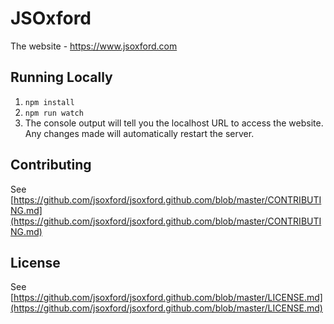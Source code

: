 # JSOxford

The website - https://www.jsoxford.com

## Running Locally

1. `npm install`
2. `npm run watch`
3. The console output will tell you the localhost URL to access the website. Any changes made will automatically restart the server.

## Contributing

See [https://github.com/jsoxford/jsoxford.github.com/blob/master/CONTRIBUTING.md](https://github.com/jsoxford/jsoxford.github.com/blob/master/CONTRIBUTING.md)

## License

See [https://github.com/jsoxford/jsoxford.github.com/blob/master/LICENSE.md](https://github.com/jsoxford/jsoxford.github.com/blob/master/LICENSE.md)
